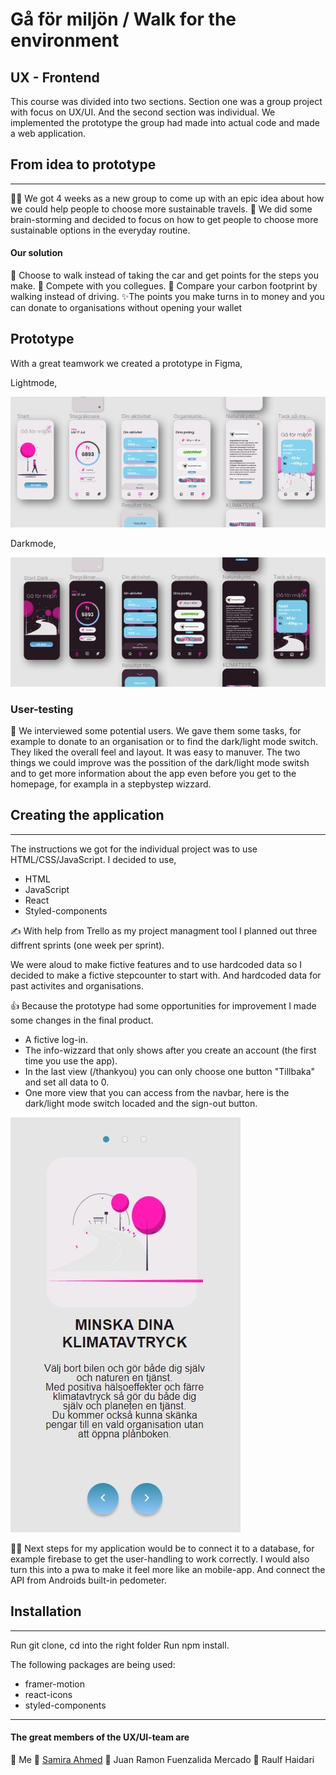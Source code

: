 # Gå för miljön / Walk for the environment

## UX - Frontend 

This course was divided into two sections. Section one was a group project with focus on UX/UI. And the second section was individual. We implemented the prototype the group had made into actual code and made a web application.

## From idea to prototype
---
🕵️‍♀️ We got 4 weeks as a new group to come up with an epic idea about how we could help people to choose more sustainable travels. 
🧠 We did some brain-storming and decided to focus on how to get people to choose more sustainable options in the everyday routine.


#### Our solution
🚶 Choose to walk instead of taking the car and get points for the steps you make.
👯  Compete with you collegues.
👣 Compare your carbon footprint by walking instead of driving. 
✨The points you make turns in to money and you can donate to organisations without opening your wallet 


## Prototype

With a great teamwork we created a prototype in Figma,

Lightmode,

<a href="https://github.com"><img src="https://github.com/tbjargrim/Walk-for-the-environment/blob/main/src/Images/FigmaLight.jpg" alt="Prototype in lightmode" border="0" /></a>

Darkmode,

<a href="https://github.com"><img src="https://github.com/tbjargrim/Walk-for-the-environment/blob/main/src/Images/FigmaDark.jpg" border="0" /></a>

### User-testing
👀 We interviewed some potential users. We gave them some tasks, for example to donate to an organisation or to find the dark/light mode switch. They liked the overall feel and layout. It was easy to manuver. The two things we could improve was the possition of the dark/light mode switsh and to get more information about the app even before you get to the homepage, for exampla in a stepbystep wizzard.


## Creating the application
---
The instructions we got for the individual project was to use HTML/CSS/JavaScript.
I decided to use,
- HTML
- JavaScript
- React
- Styled-components

✍️ With help from Trello as my project managment tool I planned out three diffrent sprints (one week per sprint).

We were aloud to make fictive features and to use hardcoded data so I decided to make a fictive stepcounter to start with. And hardcoded data for past activites and organisations. 

👍 Because the prototype had some opportunities for improvement I made some changes in the final product. 
- A fictive log-in. 
- The info-wizzard that only shows after you create an account (the first time you use the app). 
- In the last view (/thankyou) you can only choose one button "Tillbaka" and set all data to 0. 
- One more view that you can access from the navbar, here is the dark/light mode switch locaded and the sign-out button. 

<a href="https://github.com"><img src="https://github.com/tbjargrim/Walk-for-the-environment/blob/main/src/Images/WizzardImage.jpg" alt="WizzardImage" border="0" /></a>

 🏃‍♀️ Next steps for my application would be to connect it to a database, for example firebase to get the user-handling to work correctly. I would also turn this into a pwa to make it feel more like an mobile-app. And connect the API from Androids built-in pedometer. 



## Installation

---
Run git clone, 
cd into the right folder
Run npm install. 

The following packages are being used:
- framer-motion
- react-icons
- styled-components

---


 #### The great members of the UX/UI-team are

🐸  Me
🦔 [Samira Ahmed](https://github.com/samiraahmed90)
🐧 Juan Ramon Fuenzalida Mercado
🦊 Raulf Haidari